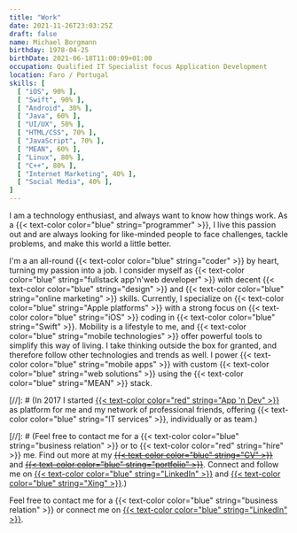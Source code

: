```yaml
---
title: "Work"
date: 2021-11-26T23:03:25Z
draft: false
name: Michael Borgmann
birthday: 1978-04-25
birthDate: 2021-06-18T11:00:09+01:00
occupation: Qualified IT Specialist focus Application Development
location: Faro / Portugal
skills: [
  [ "iOS", 90% ],
  [ "Swift", 90% ],
  [ "Android", 30% ],
  [ "Java", 60% ],
  [ "UI/UX", 50% ],
  [ "HTML/CSS", 70% ],
  [ "JavaScript", 70% ],
  [ "MEAN", 60% ],
  [ "Linux", 80% ],
  [ "C++", 80% ],
  [ "Internet Marketing", 40% ],
  [ "Social Media", 40% ],
]
---
```


I am a technology enthusiast, and always want to know how things work. As a {{< text-color color="blue" string="programmer" >}}, I live this passion out and are always looking for like-minded people to face challenges, tackle problems, and make this world a little better.

I'm a an all-round {{< text-color color="blue" string="coder" >}} by heart, turning my passion into a job. I consider myself as {{< text-color color="blue" string="fullstack app'n'web developer" >}} with decent {{< text-color color="blue" string="design" >}} and {{< text-color color="blue" string="online marketing" >}} skills. Currently, I specialize on {{< text-color color="blue" string="Apple platforms" >}} with a strong focus on {{< text-color color="blue" string="iOS" >}} coding in {{< text-color color="blue" string="Swift" >}}. Mobility is a lifestyle to me, and {{< text-color color="blue" string="mobile technologies" >}} offer powerful tools to simplify this way of living. I take thinking outside the box for granted, and therefore follow other technologies and trends as well. I power {{< text-color color="blue" string="mobile apps" >}} with custom {{< text-color color="blue" string="web solutions" >}} using the {{< text-color color="blue" string="MEAN" >}} stack.

[//]: # (In 2017 I started [{{< text-color color="red" string="App 'n Dev" >}}](http://www.appndev.com) as platform for me and my network of professional friends, offering {{< text-color color="blue" string="IT services" >}}, individually or as team.)

[//]: # (Feel free to contact me for a {{< text-color color="blue" string="business relation" >}} or to {{< text-color color="red" string="hire" >}} me. Find out more at my ~~[{{< text-color color="blue" string="CV" >}}](cv)~~ and ~~[{{< text-color color="blue" string="portfolio" >}}](portfolio)~~. Connect and follow me on [{{< text-color color="blue" string="LinkedIn" >}}](https://www.linkedin.com/in/michaelborgmann) and [{{< text-color color="blue" string="Xing" >}}](https://www.xing.com/profile/Michael_Borgmann12).)

Feel free to contact me for a {{< text-color color="blue" string="business relation" >}} or connect me on [{{< text-color color="blue" string="LinkedIn" >}}](https://www.linkedin.com/in/michaelborgmann).
